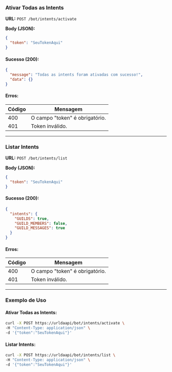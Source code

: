 ### **Ativar Todas as Intents**

**URL:** `POST /bot/intents/activate`

**Body (JSON):**
```json
{
  "token": "SeuTokenAqui"
}
```

#### Sucesso (200):
```json
{
  "message": "Todas as intents foram ativadas com sucesso!",
  "data": {}
}
```

#### Erros:
| Código | Mensagem                         |
|--------|----------------------------------|
| 400    | O campo "token" é obrigatório. |
| 401    | Token inválido.                 |

---

### **Listar Intents**

**URL:** `POST /bot/intents/list`

**Body (JSON):**
```json
{
  "token": "SeuTokenAqui"
}
```

#### Sucesso (200):
```json
{
  "intents": {
    "GUILDS": true,
    "GUILD_MEMBERS": false,
    "GUILD_MESSAGES": true
  }
}
```

#### Erros:
| Código | Mensagem                         |
|--------|----------------------------------|
| 400    | O campo "token" é obrigatório. |
| 401    | Token inválido.                 |

---

### **Exemplo de Uso**

#### Ativar Todas as Intents:
```bash
curl -X POST https://urldaapi/bot/intents/activate \
-H "Content-Type: application/json" \
-d '{"token":"SeuTokenAqui"}'
```

#### Listar Intents:
```bash
curl -X POST https://urldaapi/bot/intents/list \
-H "Content-Type: application/json" \
-d '{"token":"SeuTokenAqui"}'
```
